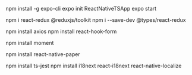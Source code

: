 npm install -g expo-cli
expo init ReactNativeTSApp
expo start

npm i react-redux @reduxjs/toolkit
npm i --save-dev @types/react-redux

npm install axios
npm install react-hook-form



npm install moment



npm install react-native-paper

npm install ts-jest
npm install i18next react-i18next react-native-localize